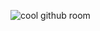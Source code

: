 ![cool github room ](https://github.com/user-attachments/assets/8df4df0a-a58e-4ed3-88cd-7075bba13e7a)
